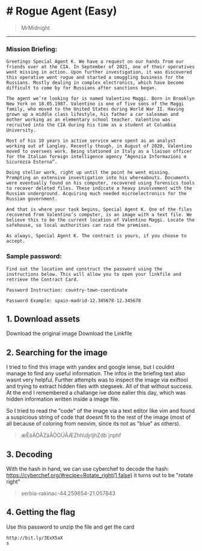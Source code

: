 # # Rogue Agent (Easy)
> MrMidnight

-----------------------------------------

### Mission Briefing:

```
Greetings Special Agent K. We have a request on our hands from our friends over at the CIA. In September of 2021, one of their operatives went missing in action. Upon further investigation, it was discovered this operative went rogue and started a smuggling business for the Russians. Mostly dealing in complex electronics, which have become difficult to come by for Russians after sanctions began.

The agent we’re looking for is named Valentino Maggi. Born in Brooklyn New York on 18.05.1987. Valentino is one of five sons of the Maggi family, who moved to the United States during World War II. Having grown up a middle class lifestyle, his father a car salesman and mother working as an elementary school teacher. Valentino was recruited into the CIA during his time as a student at Columbia University.

Most of his 10 years in active service were spent as an analyst working out of Langley. Recently though, in August of 2020, Valentino moved to oversees work. Being stationed in Italy as a liaison officer for the Italian foreign intelligence agency “Agenzia Informazioni e Sicurezza Esterna”.

Doing stellar work, right up until the point he went missing. Prompting an extensive investigation into his whereabouts. Documents were eventually found on his computer, recovered using forensics tools to recover deleted files. These indicate a heavy involvement with the Russian underground. Acquiring much needed microelectronics for the Russian government.

And that is where your task begins, Special Agent K. One of the files recovered from Valentino’s computer, is an image with a text file. We believe this to be the current location of Valentino Maggi. Locate the safehouse, so local authorities can raid the premises.

As always, Special Agent K. The contract is yours, if you choose to accept.
```
### Sample password:
```
Find out the location and construct the password using the instructions below. This will allow you to open your linkfile and retrieve the Contract Card.

Password Instruction: country-town-coordinate

Password Example: spain-madrid-12.345678-12.345678
```

## 1. Download assets

Download the original image
Download the Linkfile


## 2. Searching for the image

I tried to find this image with yandex and google lense, but I couldnt manage to find any useful information. The infos in the briefing text also wasnt very helpful. Further attempts was to inspect the image via exiftool and trying to extract hidden files with stegseek. All of that without success. At the end I remembered a challange ive done ealier this day, which was hidden information written inside a image file.

So I tried to read the "code" of the image via a text editor like vim and found a suspicious string of code that doesnt fit to the rest of the image (most of all because of coloring from neovim, since its not as "blue" as others).

>æÊäÄÒÂZäÂÖÒÜÂÆZhh\djrljhZdb\`jnphf


## 3. Decoding

With the hash in hand, we can use cyberchef to decode the hash: https://cyberchef.org/#recipe=Rotate_right(1,false) it turns out to be "rotate right"

>serbia-rakinac-44.259654-21.057843
## 4. Getting the flag

Use this password to unzip the file and get the card
```
http://bit.ly/3ExX5aX
s
```